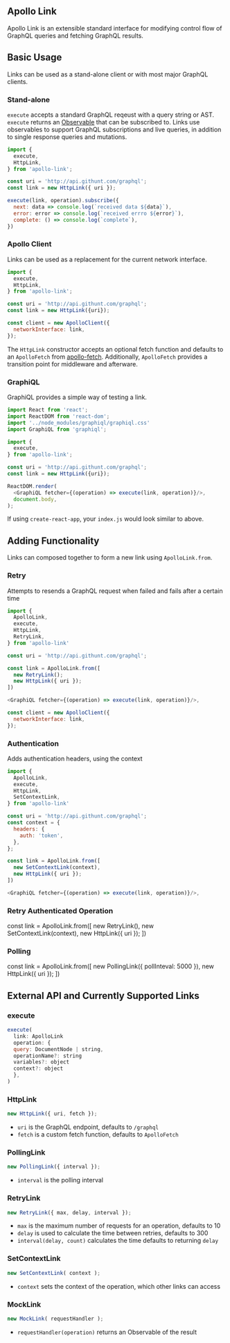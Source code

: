 ## Apollo Link

Apollo Link is an extensible standard interface for modifying control flow of GraphQL queries and fetching GraphQL results.

## Basic Usage

Links can be used as a stand-alone client or with most major GraphQL clients.

### Stand-alone

`execute` accepts a standard GraphQL reqeust with a query string or AST.
`execute` returns an [Observable](https://github.com/zenparsing/zen-observable#api) that can be subscribed to.
Links use observables to support GraphQL subscriptions and live queries, in addition to single response queries and mutations.

```js
import {
  execute,
  HttpLink,
} from 'apollo-link';

const uri = 'http://api.githunt.com/graphql';
const link = new HttpLink({ uri });

execute(link, operation).subscribe({
  next: data => console.log(`received data ${data}`),
  error: error => console.log(`received errro ${error}`),
  complete: () => console.log(`complete`),
})
```

### Apollo Client

Links can be used as a replacement for the current network interface.

```js
import {
  execute,
  HttpLink,
} from 'apollo-link';

const uri = 'http://api.githunt.com/graphql';
const link = new HttpLink({uri});

const client = new ApolloClient({
  networkInterface: link,
});
```

The `HttpLink` constructor accepts an optional fetch function and defaults to an `ApolloFetch` from [apollo-fetch](https://github.com/apollographql/apollo-fetch).
Additionally, `ApolloFetch` provides a transition point for middleware and afterware.

### GraphiQL

GraphiQL provides a simple way of testing a link.

```js
import React from 'react';
import ReactDOM from 'react-dom';
import '../node_modules/graphiql/graphiql.css'
import GraphiQL from 'graphiql';

import {
  execute,
} from 'apollo-link';

const uri = 'http://api.githunt.com/graphql';
const link = new HttpLink({uri});

ReactDOM.render(
  <GraphiQL fetcher={(operation) => execute(link, operation)}/>,
  document.body,
);
```

If using `create-react-app`, your `index.js` would look similar to above.

## Adding Functionality

Links can composed together to form a new link using `ApolloLink.from`.

### Retry

Attempts to resends a GraphQL request when failed and fails after a certain time

```js
import {
  ApolloLink,
  execute,
  HttpLink,
  RetryLink,
} from 'apollo-link'

const uri = 'http://api.githunt.com/graphql';

const link = ApolloLink.from([
  new RetryLink();
  new HttpLink({ uri });
])

<GraphiQL fetcher={(operation) => execute(link, operation)}/>,

const client = new ApolloClient({
  networkInterface: link,
});
```

### Authentication

Adds authentication headers, using the context

```js
import {
  ApolloLink,
  execute,
  HttpLink,
  SetContextLink,
} from 'apollo-link'

const uri = 'http://api.githunt.com/graphql';
const context = {
  headers: {
    auth: 'token',
  },
};

const link = ApolloLink.from([
  new SetContextLink(context),
  new HttpLink({ uri });
])

<GraphiQL fetcher={(operation) => execute(link, operation)}/>,
```

### Retry Authenticated Operation

const link = ApolloLink.from([
  new RetryLink(),
  new SetContextLink(context),
  new HttpLink({ uri });
])

### Polling

const link = ApolloLink.from([
  new PollingLink({ pollInteval: 5000 }),
  new HttpLink({ uri });
])

## External API and Currently Supported Links

### execute

```js
execute(
  link: ApolloLink
  operation: {
  query: DocumentNode | string,
  operationName?: string
  variables?: object
  context?: object
  },
)
```

### HttpLink

```js
new HttpLink({ uri, fetch });
```

* `uri` is the GraphQL endpoint, defaults to `/graphql`
* `fetch` is a custom fetch function, defaults to `ApolloFetch`

### PollingLink

```js
new PollingLink({ interval });
```

* `interval` is the polling interval

### RetryLink

```js
new RetryLink({ max, delay, interval });
```

* `max` is the maximum number of requests for an operation, defaults to 10
* `delay` is used to calculate the time between retries, defaults to 300
* `interval(delay, count)` calculates the time defaults to returning `delay`

### SetContextLink

```js
new SetContextLink( context );
```

* `context` sets the context of the operation, which other links can access

### MockLink

```js
new MockLink( requestHandler );
```

* `requestHandler(operation)` returns an Observable of the result

